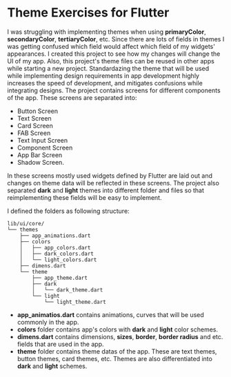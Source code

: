 # Theme Exercises for Flutter

I was struggling with implementing themes when using **primaryColor**, **secondaryColor**, **tertiaryColor**, etc. Since there are lots of fields in themes I was getting confused which field would affect which field of my widgets' appearances.
I created this project to see how my changes will change the UI of my app. Also, this project's theme files can be reused in other apps while starting a new project. Standardazing the theme that will be used while implementing design requirements in app development highly increases the speed of development, and mitigates confusions while integrating designs.
The project contains screens for different components of the app. These screens are separated into:

- Button Screen
- Text Screen
- Card Screen
- FAB Screen
- Text Input Screen
- Component Screen
- App Bar Screen
- Shadow Screen.

In these screens mostly used widgets defined by Flutter are laid out and changes on theme data will be reflected in these screens.
The project also separated **dark** and **light** themes into different folder and files so that reimplementing these fields will be easy to implement.

I defined the folders as following structure:

```
lib/ui/core/
└── themes
    ├── app_animations.dart
    ├── colors
    │   ├── app_colors.dart
    │   ├── dark_colors.dart
    │   └── light_colors.dart
    ├── dimens.dart
    └── theme
        ├── app_theme.dart
        ├── dark
        │   └── dark_theme.dart
        └── light
            └── light_theme.dart
```

- **app_animatios.dart** contains animations, curves that will be used commonly in the app.
- **colors** folder contains app's colors with **dark** and **light** color schemes.
- **dimens.dart** contains dimensions, **sizes**, **border**, **border radius** and etc. fields that are used in the app.
- **theme** folder contains theme datas of the app. These are text themes, button themes, card themes, etc. Themes are also differentiated into **dark** and **light** schemes.
